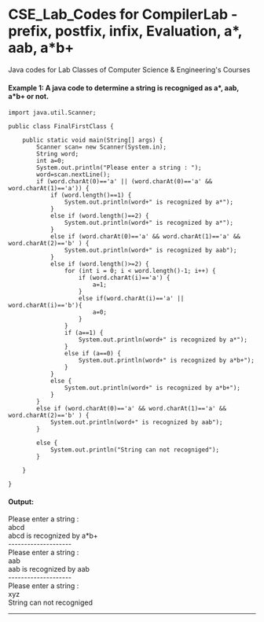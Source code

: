 # CSE_Lab_Codes for CompilerLab - prefix, postfix, infix, Evaluation, a*, aab, a*b+
Java codes for Lab Classes of Computer Science &amp; Engineering's Courses<br>
#### Example 1: A java code to determine a string is recogniged as a*, aab, a*b+ or not.

```
import java.util.Scanner;

public class FinalFirstClass {

	public static void main(String[] args) {
		Scanner scan= new Scanner(System.in);
		String word;
		int a=0;
		System.out.println("Please enter a string : ");
		word=scan.nextLine();
		if (word.charAt(0)=='a' || (word.charAt(0)=='a' && word.charAt(1)=='a')) {
			if (word.length()==1) {
				System.out.println(word+" is recognized by a*");
			}
			else if (word.length()==2) {
				System.out.println(word+" is recognized by a*");
			}
			else if (word.charAt(0)=='a' && word.charAt(1)=='a' && word.charAt(2)=='b' ) {
				System.out.println(word+" is recognized by aab");
			}
			else if (word.length()>=2) {
				for (int i = 0; i < word.length()-1; i++) {
					if (word.charAt(i)=='a') {
						a=1;
					}
					else if(word.charAt(i)=='a' || word.charAt(i)=='b'){
						a=0;
					}
				}	
				if (a==1) {
					System.out.println(word+" is recognized by a*");
				}
				else if (a==0) {
					System.out.println(word+" is recognized by a*b+");
				}
			}
			else {
				System.out.println(word+" is recognized by a*b+");
			}
		}
		else if (word.charAt(0)=='a' && word.charAt(1)=='a' && word.charAt(2)=='b' ) {
			System.out.println(word+" is recognized by aab");
		}

		else {
			System.out.println("String can not recogniged");
		}

	}

}

```
#### Output: 
Please enter a string : <br>
abcd <br>
abcd is recognized by a*b+ <br>
--------------------  <br>
Please enter a string :  <br>
aab  <br>
aab is recognized by aab <br>
-------------------- <br>
Please enter a string :  <br>
xyz <br>
String can not recogniged <br>

***
